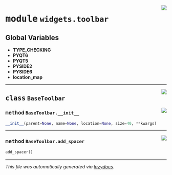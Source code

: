 <!-- markdownlint-disable -->

<a href="..\..\qtstrap\widgets\toolbar.py#L0"><img align="right" style="float:right;" src="https://img.shields.io/badge/-source-cccccc?style=flat-square"></a>

# <kbd>module</kbd> `widgets.toolbar`




**Global Variables**
---------------
- **TYPE_CHECKING**
- **PYQT6**
- **PYQT5**
- **PYSIDE2**
- **PYSIDE6**
- **location_map**


---

<a href="..\..\qtstrap\widgets\toolbar.py#L13"><img align="right" style="float:right;" src="https://img.shields.io/badge/-source-cccccc?style=flat-square"></a>

## <kbd>class</kbd> `BaseToolbar`




<a href="..\..\qtstrap\widgets\toolbar.py#L14"><img align="right" style="float:right;" src="https://img.shields.io/badge/-source-cccccc?style=flat-square"></a>

### <kbd>method</kbd> `BaseToolbar.__init__`

```python
__init__(parent=None, name=None, location=None, size=40, **kwargs)
```








---

<a href="..\..\qtstrap\widgets\toolbar.py#L27"><img align="right" style="float:right;" src="https://img.shields.io/badge/-source-cccccc?style=flat-square"></a>

### <kbd>method</kbd> `BaseToolbar.add_spacer`

```python
add_spacer()
```








---

_This file was automatically generated via [lazydocs](https://github.com/ml-tooling/lazydocs)._
